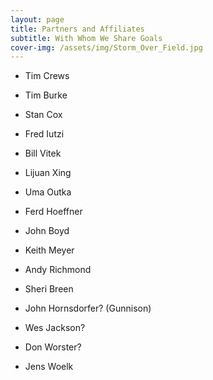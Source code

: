 ```yaml
---
layout: page
title: Partners and Affiliates
subtitle: With Whom We Share Goals
cover-img: /assets/img/Storm_Over_Field.jpg
---
```

* Tim Crews

* Tim Burke

* Stan Cox

* Fred Iutzi

* Bill Vitek

* Lijuan Xing

* Uma Outka

* Ferd Hoeffner

* John Boyd

* Keith Meyer

* Andy Richmond

* Sheri Breen

* John Hornsdorfer? (Gunnison)

* Wes Jackson?

* Don Worster?

* Jens Woelk
